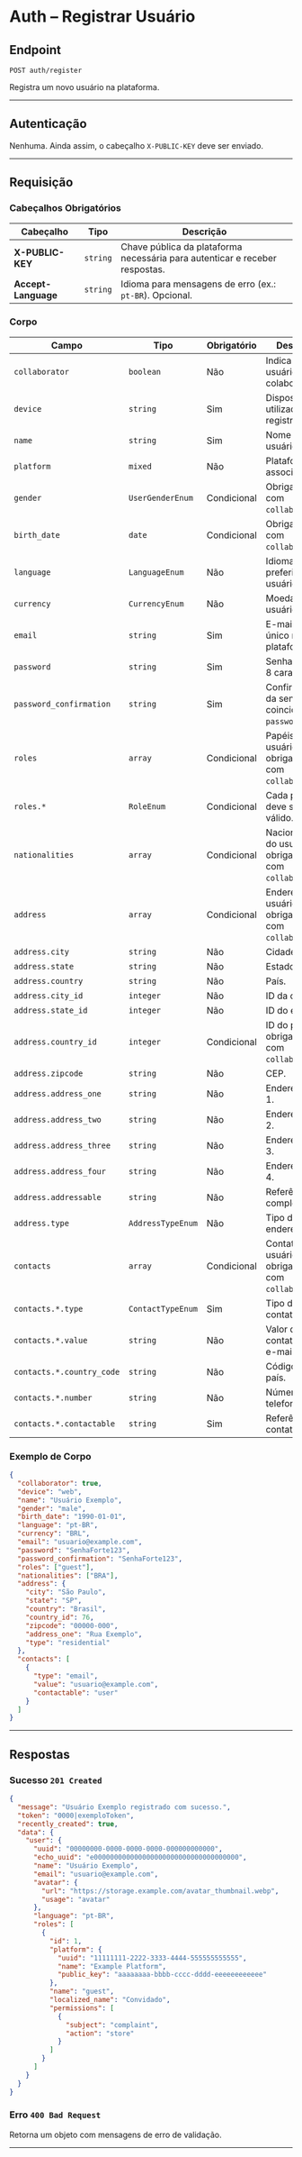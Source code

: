 # Auth – Registrar Usuário

## Endpoint

`POST auth/register`

Registra um novo usuário na plataforma.

---

## Autenticação

Nenhuma. Ainda assim, o cabeçalho `X-PUBLIC-KEY` deve ser enviado.

---

## Requisição

### Cabeçalhos Obrigatórios

| Cabeçalho | Tipo | Descrição |
| --------- | ---- | --------- |
| **X-PUBLIC-KEY** | `string` | Chave pública da plataforma necessária para autenticar e receber respostas. |
| **Accept-Language** | `string` | Idioma para mensagens de erro (ex.: `pt-BR`). Opcional. |

### Corpo

| Campo | Tipo | Obrigatório | Descrição |
| ----- | ---- | ----------- | --------- |
| `collaborator` | `boolean` | Não | Indica se o usuário é colaborador. |
| `device` | `string` | Sim | Dispositivo utilizado para o registro. |
| `name` | `string` | Sim | Nome do usuário. |
| `platform` | `mixed` | Não | Plataforma associada. |
| `gender` | `UserGenderEnum` | Condicional | Obrigatório com `collaborator`. |
| `birth_date` | `date` | Condicional | Obrigatório com `collaborator`. |
| `language` | `LanguageEnum` | Não | Idioma preferido do usuário. |
| `currency` | `CurrencyEnum` | Não | Moeda do usuário. |
| `email` | `string` | Sim | E-mail válido e único na plataforma. |
| `password` | `string` | Sim | Senha (mínimo 8 caracteres). |
| `password_confirmation` | `string` | Sim | Confirmação da senha; deve coincidir com `password`. |
| `roles` | `array` | Condicional | Papéis do usuário; obrigatório com `collaborator`. |
| `roles.*` | `RoleEnum` | Condicional | Cada papel deve ser válido. |
| `nationalities` | `array` | Condicional | Nacionalidades do usuário; obrigatório com `collaborator`. |
| `address` | `array` | Condicional | Endereço do usuário; obrigatório com `collaborator`. |
| `address.city` | `string` | Não | Cidade. |
| `address.state` | `string` | Não | Estado. |
| `address.country` | `string` | Não | País. |
| `address.city_id` | `integer` | Não | ID da cidade. |
| `address.state_id` | `integer` | Não | ID do estado. |
| `address.country_id` | `integer` | Condicional | ID do país; obrigatório com `collaborator`. |
| `address.zipcode` | `string` | Não | CEP. |
| `address.address_one` | `string` | Não | Endereço linha 1. |
| `address.address_two` | `string` | Não | Endereço linha 2. |
| `address.address_three` | `string` | Não | Endereço linha 3. |
| `address.address_four` | `string` | Não | Endereço linha 4. |
| `address.addressable` | `string` | Não | Referência complementar. |
| `address.type` | `AddressTypeEnum` | Não | Tipo do endereço. |
| `contacts` | `array` | Condicional | Contatos do usuário; obrigatório com `collaborator`. |
| `contacts.*.type` | `ContactTypeEnum` | Sim | Tipo do contato. |
| `contacts.*.value` | `string` | Não | Valor do contato (ex.: e-mail). |
| `contacts.*.country_code` | `string` | Não | Código do país. |
| `contacts.*.number` | `string` | Não | Número do telefone. |
| `contacts.*.contactable` | `string` | Sim | Referência do contato. |

### Exemplo de Corpo

```json
{
  "collaborator": true,
  "device": "web",
  "name": "Usuário Exemplo",
  "gender": "male",
  "birth_date": "1990-01-01",
  "language": "pt-BR",
  "currency": "BRL",
  "email": "usuario@example.com",
  "password": "SenhaForte123",
  "password_confirmation": "SenhaForte123",
  "roles": ["guest"],
  "nationalities": ["BRA"],
  "address": {
    "city": "São Paulo",
    "state": "SP",
    "country": "Brasil",
    "country_id": 76,
    "zipcode": "00000-000",
    "address_one": "Rua Exemplo",
    "type": "residential"
  },
  "contacts": [
    {
      "type": "email",
      "value": "usuario@example.com",
      "contactable": "user"
    }
  ]
}
```

---

## Respostas

### Sucesso `201 Created`

```json
{
  "message": "Usuário Exemplo registrado com sucesso.",
  "token": "0000|exemploToken",
  "recently_created": true,
  "data": {
    "user": {
      "uuid": "00000000-0000-0000-0000-000000000000",
      "echo_uuid": "e000000000000000000000000000000000000",
      "name": "Usuário Exemplo",
      "email": "usuario@example.com",
      "avatar": {
        "url": "https://storage.example.com/avatar_thumbnail.webp",
        "usage": "avatar"
      },
      "language": "pt-BR",
      "roles": [
        {
          "id": 1,
          "platform": {
            "uuid": "11111111-2222-3333-4444-555555555555",
            "name": "Example Platform",
            "public_key": "aaaaaaaa-bbbb-cccc-dddd-eeeeeeeeeeee"
          },
          "name": "guest",
          "localized_name": "Convidado",
          "permissions": [
            {
              "subject": "complaint",
              "action": "store"
            }
          ]
        }
      ]
    }
  }
}
```

### Erro `400 Bad Request`

Retorna um objeto com mensagens de erro de validação.

---
